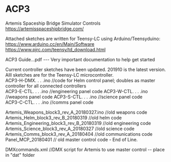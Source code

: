 # ACP3
Artemis Spaceship Bridge Simulator Controls  
  https://artemisspaceshipbridge.com/

Attached sketches are written for Teensy-LC using Arduino/Teensyduino:  
  https://www.arduino.cc/en/Main/Software  
  https://www.pjrc.com/teensy/td_download.html
  
ACP3 Guide...pdf  --- Very important documentation to help get started

Current controller sketches have been updated. 201910 is the latest version. Alll sketches are for the Teensy-LC microcontroller.  
ACP3-H-DMX. . . .ino //code for Helm control panel; doubles as master controller for all connected controllers  
ACP3-E-CTL. . . .ino //engineering panel code 
ACP3-W-CTL. . . .ino //weapons panel code 
ACP3-S-CTL. . . .ino //science panel code  
ACP3-C-CTL. . . .ino //comms panel code 

Artemis_Weapons_block3_rev_A_20180327.ino //old weapons code  
Artemis_Helm_block3_rev_B_20180319 //old helm code  
Artemis_Engineering_block3_rev_B_20180319 //old engineering code  
Artemis_Science_block3_rev_A_20180327 //old science code  
Artemis_Comms_block3_rev_A_20180404 //old communications code  
Panel_MCP_20180401 // old master control code - End of Line.  

DMXcommands.xml //DMX script for Artemis to use master control -- place in "dat" folder
